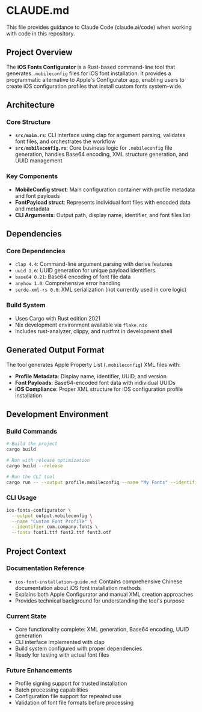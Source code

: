 # CLAUDE.md

This file provides guidance to Claude Code (claude.ai/code) when working with code in this repository.

## Project Overview

The **iOS Fonts Configurator** is a Rust-based command-line tool that generates `.mobileconfig` files for iOS font installation. It provides a programmatic alternative to Apple's Configurator app, enabling users to create iOS configuration profiles that install custom fonts system-wide.

## Architecture

### Core Structure
- **`src/main.rs`**: CLI interface using clap for argument parsing, validates font files, and orchestrates the workflow
- **`src/mobileconfig.rs`**: Core business logic for `.mobileconfig` file generation, handles Base64 encoding, XML structure generation, and UUID management

### Key Components
- **MobileConfig struct**: Main configuration container with profile metadata and font payloads
- **FontPayload struct**: Represents individual font files with encoded data and metadata
- **CLI Arguments**: Output path, display name, identifier, and font files list

## Dependencies

### Core Dependencies
- `clap 4.4`: Command-line argument parsing with derive features
- `uuid 1.6`: UUID generation for unique payload identifiers
- `base64 0.21`: Base64 encoding of font file data
- `anyhow 1.0`: Comprehensive error handling
- `serde-xml-rs 0.6`: XML serialization (not currently used in core logic)

### Build System
- Uses Cargo with Rust edition 2021
- Nix development environment available via `flake.nix`
- Includes rust-analyzer, clippy, and rustfmt in development shell

## Generated Output Format

The tool generates Apple Property List (`.mobileconfig`) XML files with:
- **Profile Metadata**: Display name, identifier, UUID, and version
- **Font Payloads**: Base64-encoded font data with individual UUIDs
- **iOS Compliance**: Proper XML structure for iOS configuration profile installation

## Development Environment

### Build Commands
```bash
# Build the project
cargo build

# Run with release optimization
cargo build --release

# Run the CLI tool
cargo run -- --output profile.mobileconfig --name "My Fonts" --identifier com.example.fonts --fonts font1.ttf font2.otf
```

### CLI Usage
```bash
ios-fonts-configurator \
  --output output.mobileconfig \
  --name "Custom Font Profile" \
  --identifier com.company.fonts \
  --fonts font1.ttf font2.ttf font3.otf
```

## Project Context

### Documentation Reference
- `ios-font-installation-guide.md`: Contains comprehensive Chinese documentation about iOS font installation methods
- Explains both Apple Configurator and manual XML creation approaches
- Provides technical background for understanding the tool's purpose

### Current State
- Core functionality complete: XML generation, Base64 encoding, UUID generation
- CLI interface implemented with clap
- Build system configured with proper dependencies
- Ready for testing with actual font files

### Future Enhancements
- Profile signing support for trusted installation
- Batch processing capabilities
- Configuration file support for repeated use
- Validation of font file formats before processing
